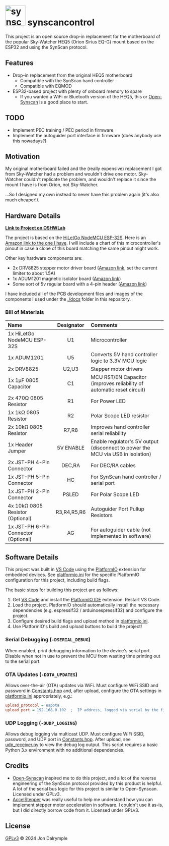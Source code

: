 # <img src="docs/icon.jpg" alt="synscancontrol icon" width="64"/> synscancontrol

This project is an open source drop-in replacement for the motherboard of the popular Sky-Watcher HEQ5 (Orion Sirius EQ-G) mount based on the ESP32 and using the SynScan protocol.

## Features

- Drop-in replacement from the original HEQ5 motherboard
  - Compatible with the SynScan hand controller
  - Compatible with EQMOD
- ESP32-based project with plenty of onboard memory to spare
  - If you wanted a WiFi or Bluetooth version of the HEQ5, this or [Open-Synscan](https://github.com/vsirvent/Open-Synscan) is a good place to start.

## TODO

- Implement PEC training / PEC period in firmware
- Implement the autoguider port interface in firmware (does anybody use this nowadays?)

## Motivation

My original motherboard failed and the (really expensive) replacement I got from Sky-Watcher had a problem and wouldn't drive one motor. Sky-Watcher couldn't replicate the problem, and wouldn't replace it since the mount I have is from Orion, not Sky-Watcher.

...So I designed my own instead to never have this problem again (it's also much cheaper!).

## Hardware Details

[**Link to Project on OSHWLab**](https://oshwlab.com/j_dalrym2/synscan-control-rev-1_copy_copy)

The project is based on the [HiLetGo NodeMCU ESP-32S](http://www.hiletgo.com/ProductDetail/1906566.html). Here is an [Amazon link to the one I have](https://www.amazon.com/gp/product/B0718T232Z). I will include a chart of this microcontroller's pinout in case a clone of this board matching the same pinout might work.

Other key hardware components are:
- 2x DRV8825 stepper motor driver board ([Amazon link](https://www.amazon.com/gp/product/B07XF2LYC8), set the current limiter to about 1.5A)
- 1x ADUM1201 magnetic isolator board ([Amazon link](https://www.amazon.com/gp/product/B0725BJMTQ))
- Some sort of 5v regular board with a 4-pin header ([Amazon link](https://www.amazon.com/gp/product/B08JZ5FVLC))

I have included all of the PCB development files and images of the components I used under the [./docs](./docs) folder in this repository.

### Bill of Materials
|                Name                 | Designator |                                   Comments                                     |
|:------------------------------------|:----------:|:-------------------------------------------------------------------------------|
|1x HiLetGo NodeMCU ESP-32S           |U1          |Microcontroller                                                                 |
|1x ADUM1201                          |U5          |Converts 5V hand controller logic to 3.3V MCU logic                             |
|2x DRV8825                           |U2,U3       |Stepper motor drivers                                                           |
|1x 1μF 0805 Capacitor                |C1          |MCU RST/EN Capacitor (improves reliability of automatic reset circuit)          |
|2x 470Ω 0805 Resistor                |R1          |For Power LED                                                                   |
|1x 1kΩ 0805 Resistor                 |R2          |Polar Scope LED resistor                                                        |
|2x 10kΩ 0805 Resistor                |R7,R8       |Improves hand controller serial reliability                                     |
|1x Header Jumper                     |5V ENABLE   |Enable regulator's 5V output (disconnect to power the MCU via USB in isolation) |
|2x JST-PH 4-Pin Connector            |DEC,RA      |For DEC/RA cables                                                               |
|1x JST-PH 5-Pin Connector            |HC          |For SynScan hand controller / serial port                                       |
|1x JST-PH 2-Pin Connector            |PSLED       |For Polar Scope LED                                                             |
|4x 10kΩ 0805 Resistor (Optional)     |R3,R4,R5,R6 |Autoguider Port Pullup Resistors                                                |
|1x JST-PH 6-Pin Connector (Optional) |AG          |For autoguider cable (not implemented in software)                              |

## Software Details

This project was built in [VS Code](https://code.visualstudio.com/) using the [PlatformIO](https://platformio.org/) extension for embedded devices. See [platformio.ini](platformio.ini) for the specific PlatformIO configuration for this project, including build flags.

The basic steps for building this project are as follows:
1. Get [VS Code](https://code.visualstudio.com/) and install the [PlatformIO IDE](https://marketplace.visualstudio.com/items?itemName=platformio.platformio-ide) extension. Restart VS Code.
2. Load the project. PlatformIO should automatically install the necessary dependencies (e.g. espressif32 / arduinoespressif32) and configure the project.
3. Configure desired build flags and upload method in [platformio.ini](platformio.ini).
4. Use PlatformIO's build and upload buttons to build the project!

### Serial Debugging (`-DSERIAL_DEBUG`)
When enabled, print debugging information to the device's serial port. Disable when not in use to prevent the MCU from wasting time printing out to the serial port.

### OTA Updates (`-DOTA_UPDATES`)
Allows over-the-air (OTA) updates via WiFi. Must configure WiFi SSID and password in [Constants.hpp](src/synscancontrol/Constants.hpp) and, after upload, configure the OTA settings in [platformio.ini](platformio.ini) appropriately, e.g.:
```ini
upload_protocol = espota
upload_port = 192.168.0.102  ;  IP address, logged via serial by the firmware on WiFi connect
```

### UDP Logging (`-DUDP_LOGGING`)
Allows debug logging via multicast UDP. Must configure WiFi SSID, password, and UDP port in [Constants.hpp](src/synscancontrol/Constants.hpp). After upload, see [udp_receiver.py](tools/udp_receiver.py) to view the debug log output. This script requires a basic Python 3.x environment with no additional dependencies.

## Credits

- [Open-Synscan](https://github.com/vsirvent/Open-Synscan) inspired me to do this project, and a lot of the reverse engineering of the SynScan protocol provided by this product is helpful. A lot of the serial bus logic for this project is similar to Open-Synscan. Licensed under GPLv3.
- [AccelStepper](https://www.airspayce.com/mikem/arduino/AccelStepper/) was really useful to help me understand how you can implement stepper motor acceleration in software. I couldn't use it as-is, but I did directly borrow code from it. Licensed under GPLv3.

## License

[GPLv3](https://choosealicense.com/licenses/gpl-3.0/) &copy; 2024 Jon Dalrymple